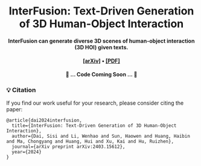 <div align="center">

<h1>InterFusion: Text-Driven Generation of 3D Human-Object Interaction</h1>

<h4>InterFusion can generate diverse 3D scenes of human-object interaction (3D HOI) given texts.</h4>

<h4 align="center">
  <a href="https://arxiv.org/abs/2403.15612" target='_blank'>[arXiv]</a> •
  <a href="https://arxiv.org/pdf/2403.15612.pdf" target='_blank'>[PDF]</a>
</h4>

<!-- This repository contains the official implementation of InterFusion. -->

<strong>:construction: ... Code Coming Soon ... :wrench:</strong>

</div>

### :bulb: Citation
If you find our work useful for your research, please consider citing the paper:
```
@article{dai2024interfusion,
  title={InterFusion: Text-Driven Generation of 3D Human-Object Interaction},
  author={Dai, Sisi and Li, Wenhao and Sun, Haowen and Huang, Haibin and Ma, Chongyang and Huang, Hui and Xu, Kai and Hu, Ruizhen},
  journal={arXiv preprint arXiv:2403.15612},
  year={2024}
}
```